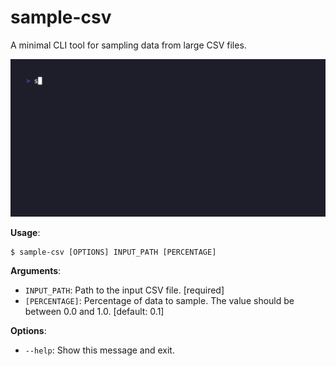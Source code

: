 # sample-csv

A minimal CLI tool for sampling data from large CSV files.

![sample-csv](/examples/demo.gif)

**Usage**:

```console
$ sample-csv [OPTIONS] INPUT_PATH [PERCENTAGE]
```

**Arguments**:

- `INPUT_PATH`: Path to the input CSV file. [required]
- `[PERCENTAGE]`: Percentage of data to sample. The value should be between 0.0 and 1.0. [default: 0.1]

**Options**:

- `--help`: Show this message and exit.
